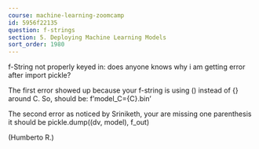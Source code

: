```yaml
---
course: machine-learning-zoomcamp
id: 5956f22135
question: f-strings
section: 5. Deploying Machine Learning Models
sort_order: 1980
---
```


f-String not properly keyed in: does anyone knows why i am getting error after import pickle?

The first error showed up because your f-string is using () instead of {} around C. So, should be: f’model_C={C}.bin’

The second error as noticed by Sriniketh, your are missing one parenthesis it should be pickle.dump((dv, model), f_out)

(Humberto R.)


